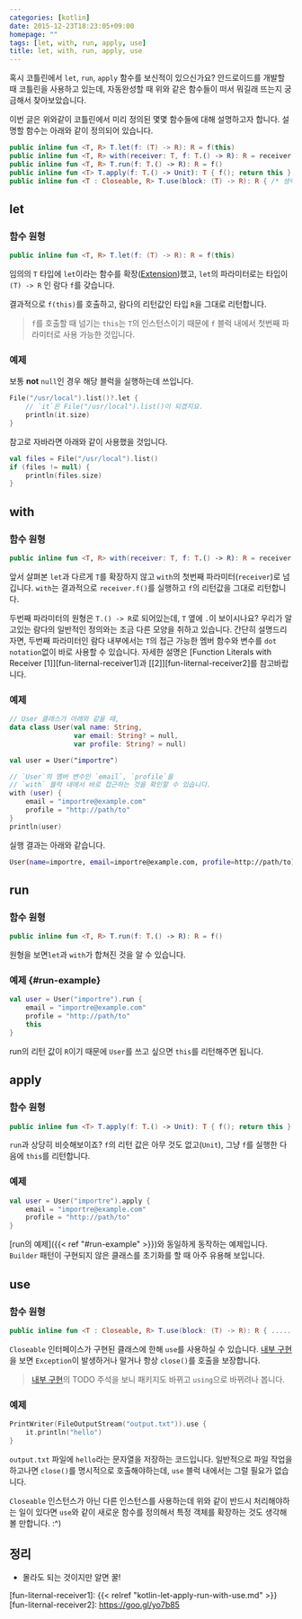 ```yaml
---
categories: [kotlin]
date: 2015-12-23T18:23:05+09:00
homepage: ""
tags: [let, with, run, apply, use]
title: let, with, run, apply, use
---
```


혹시 코틀린에서 `let`, `run`, `apply` 함수를 보신적이 있으신가요?
안드로이드를 개발할 때 코틀린을 사용하고 있는데, 자동완성할 때 위와 같은 함수들이 떠서 뭐길래 뜨는지 궁금해서 찾아보았습니다.

이번 글은 위와같이 코틀린에서 미리 정의된 몇몇 함수들에 대해 설명하고자 합니다.
설명할 함수는 아래와 같이 정의되어 있습니다.

```kotlin
public inline fun <T, R> T.let(f: (T) -> R): R = f(this)
public inline fun <T, R> with(receiver: T, f: T.() -> R): R = receiver.f()
public inline fun <T, R> T.run(f: T.() -> R): R = f()
public inline fun <T> T.apply(f: T.() -> Unit): T { f(); return this }
public inline fun <T : Closeable, R> T.use(block: (T) -> R): R { /* 생략 */ }
```


## let

### 함수 원형
```kotlin
public inline fun <T, R> T.let(f: (T) -> R): R = f(this)
```

임의의 `T` 타입에 `let`이라는 함수를 확장([Extension][extensions])했고,
`let`의 파라미터로는 타입이 `(T) -> R` 인 람다 `f`를 갖습니다.

결과적으로 `f(this)`를 호출하고, 람다의 리턴값인 타입 `R`을 그대로 리턴합니다.

> `f`를 호출할 때 넘기는 `this`는 `T`의 인스턴스이기 때문에
> `f` 블럭 내에서 첫번째 파라미터로 사용 가능한 것입니다.

### 예제
보통 **not** `null`인 경우 해당 블럭을 실행하는데 쓰입니다.

```kotlin
File("/usr/local").list()?.let {
    // `it`은 File("/usr/local").list()이 되겠지요.
    println(it.size)
}
```

참고로 자바라면 아래와 같이 사용했을 것입니다.

```kotlin
val files = File("/usr/local").list()
if (files != null) {
    println(files.size)
}
```


## with

### 함수 원형
```kotlin
public inline fun <T, R> with(receiver: T, f: T.() -> R): R = receiver.f()
```

앞서 살펴본 `let`과 다르게 `T`를 확장하지 않고 `with`의 첫번째 파라미터(`receiver`)로 넘깁니다.
`with`는 결과적으로 `receiver.f()`를 실행하고 `f`의 리턴값을 그대로 리턴합니다.

두번째 파라미터의 원형은 `T.() -> R`로 되어있는데, `T` 옆에 `.`이 보이시나요?
우리가 알고있는 람다의 일반적인 정의와는 조금 다른 모양을 취하고 있습니다.
간단히 설명드리자면, 두번째 파라미터인 람다 내부에서는 `T`의 접근 가능한 멤버 함수와 변수를 `dot notation`없이 바로 사용할 수 있습니다.
자세한 설명은 [Function Literals with Receiver [1]][fun-liternal-receiver1]과 [[2]][fun-liternal-receiver2]를 참고바랍니다.


### 예제
```kotlin
// User 클래스가 아래와 같을 때,
data class User(val name: String,
                var email: String? = null,
                var profile: String? = null)

val user = User("importre")

// `User`의 멤버 변수인 `email`, `profile`을
// `with` 블럭 내에서 바로 접근하는 것을 확인할 수 있습니다.
with (user) {
    email = "importre@example.com"
    profile = "http://path/to"
}
println(user)
```

실행 결과는 아래와 같습니다.

```sh
User(name=importre, email=importre@example.com, profile=http://path/to)
```


## run

### 함수 원형
```kotlin
public inline fun <T, R> T.run(f: T.() -> R): R = f()
```

원형을 보면`let`과 `with`가 합쳐진 것을 알 수 있습니다.

### 예제 {#run-example}
```kotlin
val user = User("importre").run {
    email = "importre@example.com"
    profile = "http://path/to"
    this
}
```

run의 리턴 값이 `R`이기 때문에 `User`를 쓰고 싶으면 `this`를 리턴해주면 됩니다.


## apply

### 함수 원형
```kotlin
public inline fun <T> T.apply(f: T.() -> Unit): T { f(); return this }
```

`run`과 상당히 비슷해보이죠? `f`의 리턴 값은 아무 것도 없고(`Unit`),
그냥 `f`를 실행한 다음에 `this`를 리턴합니다.

### 예제
```kotlin
val user = User("importre").apply {
    email = "importre@example.com"
    profile = "http://path/to"
}
```

[run의 예제]({{< ref "#run-example" >}})와 동일하게 동작하는 예제입니다.
`Builder` 패턴이 구현되지 않은 클래스를 초기화를 할 때 아주 유용해 보입니다.


## use

### 함수 원형
```kotlin
public inline fun <T : Closeable, R> T.use(block: (T) -> R): R { ...... }
```

`Closeable` 인터페이스가 구현된 클래스에 한해 `use`를 사용하실 수 있습니다.
[내부 구현][use-code]을 보면 `Exception`이 발생하거나 말거나 항상 `close()`를 호출을 보장합니다.

> [내부 구현][use-code]의 TODO 주석을 보니 패키지도 바뀌고 `using`으로 바뀌려나 봅니다.

### 예제
```kotlin
PrintWriter(FileOutputStream("output.txt")).use {
    it.println("hello")
}
```

`output.txt` 파일에 `hello`라는 문자열을 저장하는 코드입니다.
일반적으로 파일 작업을 하고나면 `close()`를 명시적으로 호출해야하는데,
`use` 블럭 내에서는 그럴 필요가 없습니다.

`Closeable` 인스턴스가 아닌 다른 인스턴스를 사용하는데 위와 같이 반드시 처리해야하는 일이 있다면 `use`와 같이 새로운 함수를 정의해서 특정 객체를 확장하는 것도 생각해볼 만합니다. :^)


## 정리

- 몰라도 되는 것이지만 알면 꿀!





[extensions]: https://goo.gl/EN6bTs
[use-code]: https://goo.gl/nHreuO
[fun-liternal-receiver1]: {{< relref "kotlin-let-apply-run-with-use.md" >}}
[fun-liternal-receiver2]: https://goo.gl/yo7b85

